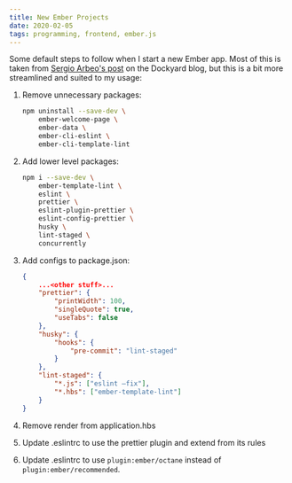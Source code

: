 ```yaml
---
title: New Ember Projects
date: 2020-02-05
tags: programming, frontend, ember.js
---
```


Some default steps to follow when I start a new Ember app. Most of this is taken from
[Sergio Arbeo's post][1] on the Dockyard blog, but this is a bit more streamlined and suited to
my usage:

1. Remove unnecessary packages:

    ```bash
    npm uninstall --save-dev \
        ember-welcome-page \
        ember-data \
        ember-cli-eslint \
        ember-cli-template-lint
    ```

1. Add lower level packages:

    ```bash
    npm i --save-dev \
        ember-template-lint \
        eslint \
        prettier \
        eslint-plugin-prettier \
        eslint-config-prettier \
        husky \
        lint-staged \
        concurrently
    ```

1. Add configs to package.json:

    ```json
    {
        ...<other stuff>...
        "prettier": {
            "printWidth": 100,
            "singleQuote": true,
            "useTabs": false
        },
        "husky": {
            "hooks": {
                "pre-commit": "lint-staged"
            }
        },
        "lint-staged": {
            "*.js": ["eslint —fix"],
            "*.hbs": ["ember-template-lint"]
        }
    }
    ```

1. Remove <WelcomePage/> render from application.hbs
1. Update .eslintrc to use the prettier plugin and extend from its rules
1. Update .eslintrc to use `plugin:ember/octane` instead of `plugin:ember/recommended`.

[1]: https://dockyard.com/blog/2019/06/18/improving-the-ember-dx-part-2-changing-our-toolbelt
